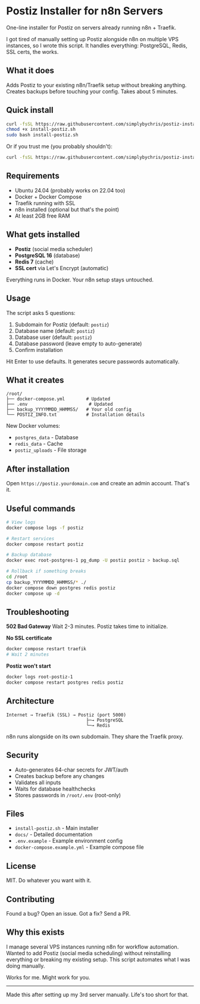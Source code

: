 # Postiz Installer for n8n Servers

One-line installer for Postiz on servers already running n8n + Traefik.

I got tired of manually setting up Postiz alongside n8n on multiple VPS instances, so I wrote this script. It handles everything: PostgreSQL, Redis, SSL certs, the works.

## What it does

Adds Postiz to your existing n8n/Traefik setup without breaking anything. Creates backups before touching your config. Takes about 5 minutes.

## Quick install

```bash
curl -fsSL https://raw.githubusercontent.com/simplybychris/postiz-installer/main/install-postiz.sh -o install-postiz.sh
chmod +x install-postiz.sh
sudo bash install-postiz.sh
```

Or if you trust me (you probably shouldn't):

```bash
curl -fsSL https://raw.githubusercontent.com/simplybychris/postiz-installer/main/install-postiz.sh | sudo bash
```

## Requirements

- Ubuntu 24.04 (probably works on 22.04 too)
- Docker + Docker Compose
- Traefik running with SSL
- n8n installed (optional but that's the point)
- At least 2GB free RAM

## What gets installed

- **Postiz** (social media scheduler)
- **PostgreSQL 16** (database)
- **Redis 7** (cache)
- **SSL cert** via Let's Encrypt (automatic)

Everything runs in Docker. Your n8n setup stays untouched.

## Usage

The script asks 5 questions:

1. Subdomain for Postiz (default: `postiz`)
2. Database name (default: `postiz`)
3. Database user (default: `postiz`)
4. Database password (leave empty to auto-generate)
5. Confirm installation

Hit Enter to use defaults. It generates secure passwords automatically.

## What it creates

```
/root/
├── docker-compose.yml        # Updated
├── .env                       # Updated
├── backup_YYYYMMDD_HHMMSS/   # Your old config
└── POSTIZ_INFO.txt           # Installation details
```

New Docker volumes:
- `postgres_data` - Database
- `redis_data` - Cache
- `postiz_uploads` - File storage

## After installation

Open `https://postiz.yourdomain.com` and create an admin account. That's it.

## Useful commands

```bash
# View logs
docker compose logs -f postiz

# Restart services
docker compose restart postiz

# Backup database
docker exec root-postgres-1 pg_dump -U postiz postiz > backup.sql

# Rollback if something breaks
cd /root
cp backup_YYYYMMDD_HHMMSS/* ./
docker compose down postgres redis postiz
docker compose up -d
```

## Troubleshooting

**502 Bad Gateway**
Wait 2-3 minutes. Postiz takes time to initialize.

**No SSL certificate**
```bash
docker compose restart traefik
# Wait 2 minutes
```

**Postiz won't start**
```bash
docker logs root-postiz-1
docker compose restart postgres redis postiz
```

## Architecture

```
Internet → Traefik (SSL) → Postiz (port 5000)
                              ├─→ PostgreSQL
                              └─→ Redis
```

n8n runs alongside on its own subdomain. They share the Traefik proxy.

## Security

- Auto-generates 64-char secrets for JWT/auth
- Creates backup before any changes
- Validates all inputs
- Waits for database healthchecks
- Stores passwords in `/root/.env` (root-only)

## Files

- `install-postiz.sh` - Main installer
- `docs/` - Detailed documentation
- `.env.example` - Example environment config
- `docker-compose.example.yml` - Example compose file

## License

MIT. Do whatever you want with it.

## Contributing

Found a bug? Open an issue. Got a fix? Send a PR.

## Why this exists

I manage several VPS instances running n8n for workflow automation. Wanted to add Postiz (social media scheduling) without reinstalling everything or breaking my existing setup. This script automates what I was doing manually.

Works for me. Might work for you.

---

Made this after setting up my 3rd server manually. Life's too short for that.
